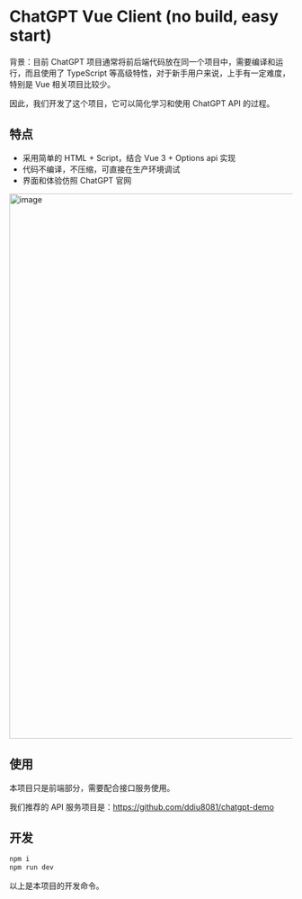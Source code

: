 # ChatGPT Vue Client (no build, easy start)

背景：目前 ChatGPT 项目通常将前后端代码放在同一个项目中，需要编译和运行，而且使用了 TypeScript 等高级特性，对于新手用户来说，上手有一定难度，特别是 Vue 相关项目比较少。

因此，我们开发了这个项目，它可以简化学习和使用 ChatGPT API 的过程。

## 特点

- 采用简单的 HTML + Script，结合 Vue 3 + Options api 实现
- 代码不编译，不压缩，可直接在生产环境调试
- 界面和体验仿照 ChatGPT 官网

<img width="969" alt="image" src="https://user-images.githubusercontent.com/3146103/227228928-3256c1d0-fc4b-4880-865b-3efb2b1b326e.png">


## 使用

本项目只是前端部分，需要配合接口服务使用。

我们推荐的 API 服务项目是：https://github.com/ddiu8081/chatgpt-demo

## 开发

```sh
npm i
npm run dev
``` 

以上是本项目的开发命令。